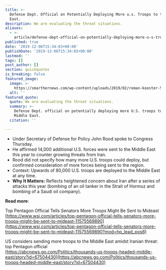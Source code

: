 ```yaml
---
title: >-
  Defense Dept. Official on Potentially Deploying More u.s. Troops to the Middle
  East.
description: We are evaluating the threat situations.
aliases:
  - >-
    article/defense-dept-official-on-potentially-deploying-more-u-s-troops-to-the-middle-east/
published: true
date: '2019-12-06T15:34:03+00:00'
publishDate: '2019-12-06T15:34:03+00:00'
lastmod: ''
tags: []
post_author: []
section: quickquotes
is_breaking: false
featured_image:
  image: >-
    https://smarthernews.com/wp-content/uploads/2019/02/roman-koester-570842-unsplash-min-scaled.jpg
  alt: ''
featured_quote:
  quote: We are evaluating the threat situations.
  summary: >-
    Defense Dept. official on potentially deploying more U.S. troops to the
    Middle East.
  citation: ''

---
```

*   Under Secretary of Defense for Policy John Rood spoke to Congress Thursday.
*   He affirmed 14,000 additional U.S. forces were sent to the Middle East this year to counter growing threats from Iran.
*   Rood did not specify how many more U.S. troops could deploy, but confirmed consideration of more forces being sent to the region.
*   Context: Upwards of 80,000 U.S. troops are deployed to the Middle East at any time.
*   **Why It Matters:** Reflects heightened concern about Iran after a series of attacks this year (bombing of an oil tanker in the Strait of Hormuz and bombing of a Saudi oil company).

**Read more**:

Top Pentagon Official Tells Senators More Troops Might Be Sent to Mideast  
[https://www.wsj.com/articles/top-pentagon-official-tells-senators-more-troops-might-be-sent-to-mideast-11575569890](https://www.wsj.com/articles/top-pentagon-official-tells-senators-more-troops-might-be-sent-to-mideast-11575569890?mod=hp_lead_pos6)

US considers sending more troops to the Middle East amidst Iranian threat: top Pentagon official  
[https://abcnews.go.com/Politics/thousands-us-troops-headed-middle-east/story?id=67504430](https://abcnews.go.com/Politics/thousands-us-troops-headed-middle-east/story?id=67504430)